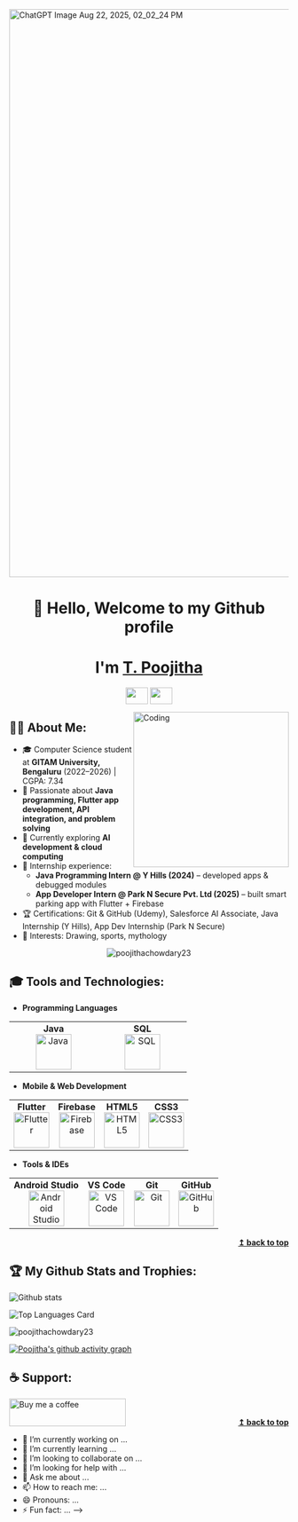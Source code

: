 <img width="1536" height="1024" alt="ChatGPT Image Aug 22, 2025, 02_02_24 PM" src="https://github.com/user-attachments/assets/af463bd7-97a4-48d6-8608-4b9a9d5407a3" />
<!-- Banner start -->

<div id="welcome"></div>
<!-- Banner end -->


<!-- Header start -->
<h1 align="center"> 👋 Hello, Welcome to my Github profile</h1>
<h1 align="center">I'm <a href="https://www.linkedin.com/in/t-poojitha-5a5a7025b/">T. Poojitha</a></h1>
<p align="center">
<a href="https://linkedin.com/in/t-poojitha-5a5a7025b/" target="blank"><img align="center" src="https://www.vectorlogo.zone/logos/linkedin/linkedin-icon.svg" height="30" width="40" /></a>
<a href="https://github.com/poojithachowdary23" target="blank"><img align="center" src="https://www.vectorlogo.zone/logos/github/github-icon.svg" height="30" width="40" /></a>
</p>
<img align="right" alt="Coding" width="280" src="https://www.techbabble.zone/content/images/2021/07/46207-programmer-1.gif">
<!-- Header end -->

<!-- GitHub About me section start -->
## 👩‍💻 About Me:
- 🎓 Computer Science student at **GITAM University, Bengaluru** (2022–2026) | CGPA: 7.34  
- 🚀 Passionate about **Java programming, Flutter app development, API integration, and problem solving**  
- 🌱 Currently exploring **AI development & cloud computing**  
- 💼 Internship experience:  
  - **Java Programming Intern @ Y Hills (2024)** – developed apps & debugged modules  
  - **App Developer Intern @ Park N Secure Pvt. Ltd (2025)** – built smart parking app with Flutter + Firebase  
- 🏆 Certifications: Git & GitHub (Udemy), Salesforce AI Associate, Java Internship (Y Hills), App Dev Internship (Park N Secure)  
- 🎨 Interests: Drawing, sports, mythology  
<p align="center"> <img src="https://komarev.com/ghpvc/?username=poojithachowdary23&label=Profile%20views&color=blue&style=flat" alt="poojithachowdary23" /> </p>
<!-- GitHub About me section end -->

<!-- GitHub Skills start -->
## 🎓 Tools and Technologies:

- **Programming Languages**
<center>
   <table>
      <tbody>
         <tr>
            <td width="25%" align="center">
               <span><strong>Java</strong></span><br/>
               <img height="64px" width="64px" src="https://cdn.svgporn.com/logos/java.svg" alt="Java">
            </td>
            <td width="25%" align="center">
               <span><strong>SQL</strong></span><br/>
               <img height="64px" width="64px" src="https://www.vectorlogo.zone/logos/mysql/mysql-horizontal.svg" alt="SQL">
            </td>
         </tr>
      </tbody>
   </table>
</center>

- **Mobile & Web Development**
<center>
   <table>
      <tbody>
         <tr>
            <td align="center">
               <span><strong>Flutter</strong></span><br/>
               <img height="64px" width="64px" src="https://cdn.svgporn.com/logos/flutter.svg" alt="Flutter">
            </td>
            <td align="center">
               <span><strong>Firebase</strong></span><br/>
               <img height="64px" width="64px" src="https://www.vectorlogo.zone/logos/firebase/firebase-icon.svg" alt="Firebase">
            </td>
            <td align="center">
               <span><strong>HTML5</strong></span><br/>
               <img height="64px" width="64px" src="https://cdn.svgporn.com/logos/html-5.svg" alt="HTML5">
            </td>
            <td align="center">
               <span><strong>CSS3</strong></span><br/>
               <img height="64px" width="64px" src="https://cdn.svgporn.com/logos/css-3.svg" alt="CSS3">
            </td>
         </tr>
      </tbody>
   </table>
</center>

- **Tools & IDEs**
<center>
   <table>
      <tbody>
         <tr>
            <td align="center">
               <span><strong>Android Studio</strong></span><br/>
               <img height="64px" width="64px" src="https://upload.wikimedia.org/wikipedia/commons/3/34/Android_Studio_icon.svg" alt="Android Studio">
            </td>
            <td align="center">
               <span><strong>VS Code</strong></span><br/>
               <img height="64px" width="64px" src="https://cdn.svgporn.com/logos/visual-studio-code.svg" alt="VS Code">
            </td>
            <td align="center">
               <span><strong>Git</strong></span><br/>
               <img height="64px" width="64px" src="https://www.vectorlogo.zone/logos/git-scm/git-scm-icon.svg" alt="Git">
            </td>
            <td align="center">
               <span><strong>GitHub</strong></span><br/>
               <img height="64px" width="64px" src="https://www.vectorlogo.zone/logos/github/github-tile.svg" alt="GitHub">
            </td>
         </tr>
      </tbody>
   </table>
</center>
<!-- GitHub Skills end -->

<div align="right">
    <b><a href="#welcome">↥ back to top</a></b>
</div>

<!-- GitHub Activity start -->
## 🏆 My Github Stats and Trophies:

![Github stats](https://github-readme-stats.vercel.app/api?username=poojithachowdary23&theme=radical&show_icons=true&count_private=true)

![Top Languages Card](https://github-readme-stats.vercel.app/api/top-langs/?username=poojithachowdary23&theme=radical)

<div align="left">
<p><img align="center" src="https://github-readme-streak-stats.herokuapp.com/?user=poojithachowdary23&theme=radical" alt="poojithachowdary23" /></p>
</div>

[![Poojitha's github activity graph](https://github-readme-activity-graph.vercel.app/graph?username=poojithachowdary23&bg_color=ffcfe9&color=9e4c98&line=9e4c98&point=403d3d&area=true&hide_border=true)](https://github.com/ashutosh00710/github-readme-activity-graph)
<!-- GitHub Activity end -->

## ☕️ Support:
<p><a href="https://ko-fi.com/"><img align="left" src="https://cdn.ko-fi.com/cdn/kofi3.png?v=3" height="50" width="210" alt="Buy me a coffee" /></a></p><br><br>

<div align="right">
    <b><a href="#welcome">↥ back to top</a></b>
</div>

<!--- copyright @github.com/poojithachowdary23 --->

- 🔭 I’m currently working on ...
- 🌱 I’m currently learning ...
- 👯 I’m looking to collaborate on ...
- 🤔 I’m looking for help with ...
- 💬 Ask me about ...
- 📫 How to reach me: ...
- 😄 Pronouns: ...
- ⚡ Fun fact: ...
-->
